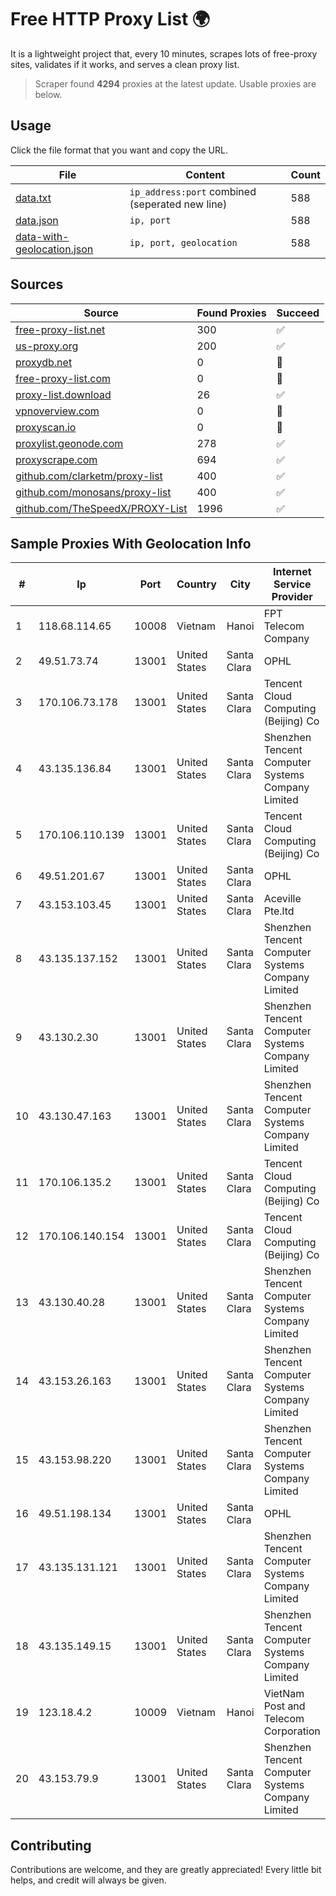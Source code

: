 
# Free HTTP Proxy List 🌍

It is a lightweight project that, every 10 minutes, scrapes lots of free-proxy sites, validates if it works, and serves a clean proxy list.


> Scraper found **4294** proxies at the latest update. Usable proxies are below.

## Usage

Click the file format that you want and copy the URL.


|File|Content|Count|
|----|-------|-----|
|[data.txt](https://raw.githubusercontent.com/themiralay/Proxy-List-World/master/data.txt)|`ip_address:port` combined (seperated new line)|588|
|[data.json](https://raw.githubusercontent.com/themiralay/Proxy-List-World/master/data.json)|`ip, port`|588|
|[data-with-geolocation.json](https://raw.githubusercontent.com/themiralay/Proxy-List-World/master/data-with-geolocation.json)|`ip, port, geolocation`|588|

## Sources

|Source|Found Proxies|Succeed|
|------|-------------|-------|
|[free-proxy-list.net](https://free-proxy-list.net)|300|✅|
|[us-proxy.org](https://www.us-proxy.org)|200|✅|
|[proxydb.net](http://proxydb.net)|0|🚫|
|[free-proxy-list.com](https://free-proxy-list.com/?page=&port=&type%5B%5D=http&type%5B%5D=https&up_time=0&search=Search)|0|🚫|
|[proxy-list.download](https://www.proxy-list.download/HTTP)|26|✅|
|[vpnoverview.com](https://vpnoverview.com/privacy/anonymous-browsing/free-proxy-servers)|0|🚫|
|[proxyscan.io](https://www.proxyscan.io)|0|🚫|
|[proxylist.geonode.com](https://proxylist.geonode.com/api/proxy-list?limit=300&page=1&sort_by=lastChecked&sort_type=desc&protocols=http,https)|278|✅|
|[proxyscrape.com](https://api.proxyscrape.com/v2/?request=displayproxies&protocol=http&timeout=10000&country=all&ssl=all&anonymity=all)|694|✅|
|[github.com/clarketm/proxy-list](https://raw.githubusercontent.com/clarketm/proxy-list/master/proxy-list-raw.txt)|400|✅|
|[github.com/monosans/proxy-list](https://raw.githubusercontent.com/monosans/proxy-list/main/proxies/http.txt)|400|✅|
|[github.com/TheSpeedX/PROXY-List](https://raw.githubusercontent.com/TheSpeedX/PROXY-List/master/http.txt)|1996|✅|


## Sample Proxies With Geolocation Info

|#|Ip|Port|Country|City|Internet Service Provider|
|-|--|----|-------|----|-------------------------|
|1|118.68.114.65|10008|Vietnam|Hanoi|FPT Telecom Company|
|2|49.51.73.74|13001|United States|Santa Clara|OPHL|
|3|170.106.73.178|13001|United States|Santa Clara|Tencent Cloud Computing (Beijing) Co|
|4|43.135.136.84|13001|United States|Santa Clara|Shenzhen Tencent Computer Systems Company Limited|
|5|170.106.110.139|13001|United States|Santa Clara|Tencent Cloud Computing (Beijing) Co|
|6|49.51.201.67|13001|United States|Santa Clara|OPHL|
|7|43.153.103.45|13001|United States|Santa Clara|Aceville Pte.ltd|
|8|43.135.137.152|13001|United States|Santa Clara|Shenzhen Tencent Computer Systems Company Limited|
|9|43.130.2.30|13001|United States|Santa Clara|Shenzhen Tencent Computer Systems Company Limited|
|10|43.130.47.163|13001|United States|Santa Clara|Shenzhen Tencent Computer Systems Company Limited|
|11|170.106.135.2|13001|United States|Santa Clara|Tencent Cloud Computing (Beijing) Co|
|12|170.106.140.154|13001|United States|Santa Clara|Tencent Cloud Computing (Beijing) Co|
|13|43.130.40.28|13001|United States|Santa Clara|Shenzhen Tencent Computer Systems Company Limited|
|14|43.153.26.163|13001|United States|Santa Clara|Shenzhen Tencent Computer Systems Company Limited|
|15|43.153.98.220|13001|United States|Santa Clara|Shenzhen Tencent Computer Systems Company Limited|
|16|49.51.198.134|13001|United States|Santa Clara|OPHL|
|17|43.135.131.121|13001|United States|Santa Clara|Shenzhen Tencent Computer Systems Company Limited|
|18|43.135.149.15|13001|United States|Santa Clara|Shenzhen Tencent Computer Systems Company Limited|
|19|123.18.4.2|10009|Vietnam|Hanoi|VietNam Post and Telecom Corporation|
|20|43.153.79.9|13001|United States|Santa Clara|Shenzhen Tencent Computer Systems Company Limited|



## Contributing

Contributions are welcome, and they are greatly appreciated! Every
little bit helps, and credit will always be given.

